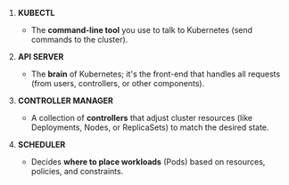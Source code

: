 1. **KUBECTL**  
   - The **command-line tool** you use to talk to Kubernetes (send commands to the cluster).  

2. **API SERVER**  
   - The **brain** of Kubernetes; it's the front-end that handles all requests (from users, controllers, or other components).  

3. **CONTROLLER MANAGER**  
   - A collection of **controllers** that adjust cluster resources (like Deployments, Nodes, or ReplicaSets) to match the desired state.  

4. **SCHEDULER**  
   - Decides **where to place workloads** (Pods) based on resources, policies, and constraints.  
